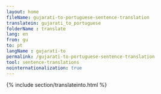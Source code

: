```yaml
---
layout: home
fileName: gujarati-to-portuguese-sentence-translation
translatein: gujarati_to_portuguese
folderName : translate
lang: en
from: gu
to: pt
langName : gujarati-to
permalink: /gujarati-to-portuguese-sentence-translation
tool: sentence-translations
nointernationalization: true
---
```

{% include section/translateinto.html %}
